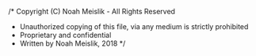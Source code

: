 
/* Copyright (C) Noah Meislik - All Rights Reserved
 * Unauthorized copying of this file, via any medium is strictly prohibited
 * Proprietary and confidential
 * Written by Noah Meislik, 2018
 */
